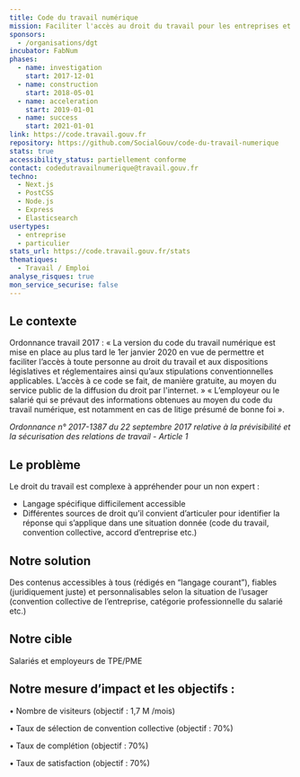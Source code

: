 ```yaml
---
title: Code du travail numérique
mission: Faciliter l'accès au droit du travail pour les entreprises et les employés.
sponsors:
  - /organisations/dgt
incubator: FabNum
phases:
  - name: investigation
    start: 2017-12-01
  - name: construction
    start: 2018-05-01
  - name: acceleration
    start: 2019-01-01
  - name: success
    start: 2021-01-01
link: https://code.travail.gouv.fr
repository: https://github.com/SocialGouv/code-du-travail-numerique
stats: true
accessibility_status: partiellement conforme
contact: codedutravailnumerique@travail.gouv.fr
techno:
  - Next.js
  - PostCSS
  - Node.js
  - Express
  - Elasticsearch
usertypes:
  - entreprise
  - particulier
stats_url: https://code.travail.gouv.fr/stats
thematiques:
  - Travail / Emploi
analyse_risques: true
mon_service_securise: false
---
```

## Le contexte

Ordonnance travail 2017 :
« La version du code du travail numérique est mise en place au plus tard le 1er janvier 2020 en vue de permettre et faciliter l’accès à toute personne au droit du travail et aux dispositions législatives et réglementaires ainsi qu’aux stipulations conventionnelles applicables. L’accès à ce code se fait, de manière gratuite, au moyen du service public de la diffusion du droit par l'internet. »
« L’employeur ou le salarié qui se prévaut des informations obtenues au moyen du code du travail numérique, est notamment en cas de litige présumé de bonne foi ».

*Ordonnance n° 2017-1387 du 22 septembre 2017 relative à la prévisibilité et la sécurisation des relations de travail - Article 1*


## Le problème

Le droit du travail est complexe à appréhender pour un non expert : 
-	Langage spécifique difficilement accessible 
-	Différentes sources de droit qu’il convient d’articuler pour identifier la réponse qui s’applique dans une situation donnée (code du travail, convention collective, accord d’entreprise etc.)


## Notre solution

Des contenus accessibles à tous (rédigés en “langage courant”), fiables (juridiquement juste) et personnalisables selon la situation de l’usager (convention collective de l’entreprise, catégorie professionnelle du salarié etc.)

## Notre cible

Salariés et employeurs de TPE/PME

## Notre mesure d’impact et les objectifs : 
•	Nombre de visiteurs (objectif : 1,7 M /mois)

•	Taux de sélection de convention collective (objectif : 70%)

•	Taux de complétion (objectif : 70%)

•	Taux de satisfaction (objectif : 70%)